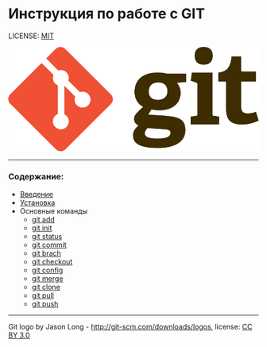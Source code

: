 # Инструкция по работе с GIT

LICENSE: [MIT](/license.md)

![git-logo](./assets/Git-Logo.png)

---

### Содержание:
* [Введение](./introduction.md)
* [Установка](./installation.md)
* Основные команды
  * [git add](./add.md)
  * [git init](./git_init.md)
  * [git status](./git_status.md)
  * [git commit](./git_commit.md)
  * [git brach](./git_branch.md)
  * [git checkout](./git_checkout.md)
  * [git config](./git_config.md)
  * [git merge](./git_merge.md)
  * [git clone](./git_clone.md)
  * [git pull](./git_pull.md)
  * [git push](./git_push.md)
---


Git logo by Jason Long - http://git-scm.com/downloads/logos, license: [CC BY 3.0](https://creativecommons.org/licenses/by/3.0/)